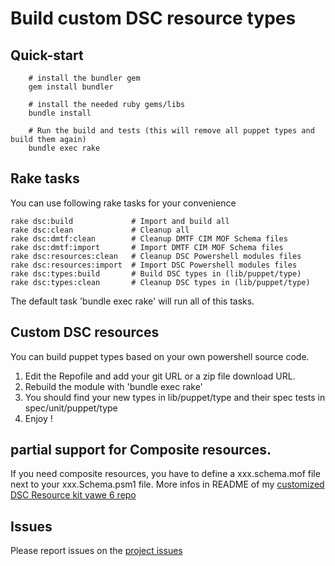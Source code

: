 Build custom DSC resource types
===============================
## Quick-start
```
    # install the bundler gem
    gem install bundler

    # install the needed ruby gems/libs
    bundle install

    # Run the build and tests (this will remove all puppet types and build them again)
    bundle exec rake
```

## Rake tasks
You can use following rake tasks for your convenience
```
rake dsc:build             # Import and build all
rake dsc:clean             # Cleanup all
rake dsc:dmtf:clean        # Cleanup DMTF CIM MOF Schema files
rake dsc:dmtf:import       # Import DMTF CIM MOF Schema files
rake dsc:resources:clean   # Cleanup DSC Powershell modules files
rake dsc:resources:import  # Import DSC Powershell modules files
rake dsc:types:build       # Build DSC types in (lib/puppet/type)
rake dsc:types:clean       # Cleanup DSC types in (lib/puppet/type)
```

The default task 'bundle exec rake' will run all of this tasks.

## Custom DSC resources
You can build puppet types based on your own powershell source code.

1. Edit the Repofile and add your git URL or a zip file download URL.
2. Rebuild the module with 'bundle exec rake'
3. You should find your new types in lib/puppet/type and their spec tests in spec/unit/puppet/type
4. Enjoy !

## partial support for Composite resources.
If you need composite resources, you have to define a xxx.schema.mof file next to your xxx.Schema.psm1 file.
More infos in README of my [customized DSC Resource kit vawe 6 repo](https://github.com/msutter/dsc-resource-kit-wave-6.git)

## Issues
Please report issues on the [project issues](https://github.com/msutter/puppet-dsc/issues)
